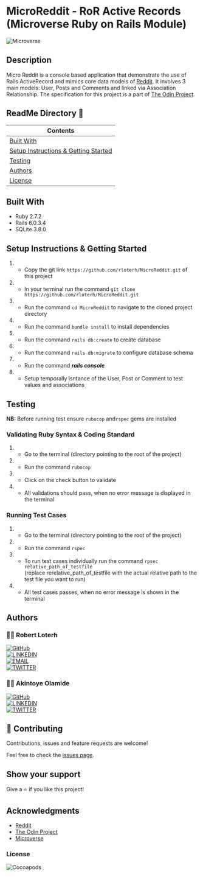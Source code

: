 # MicroReddit - RoR Active Records (Microverse Ruby on Rails Module)

![Microverse](https://img.shields.io/badge/-Microverse-007bff?style=for-the-badge)


## Description
Micro Reddit is a console based application that demonstrate the use of Rails ActiveRecord and mimics core data models of [Reddit](https://www.reddit.com). It involves 3 main models: User, Posts and Comments and linked via Association Relationship. The specification for this project is a part of [The Odin Project](https://www.theodinproject.com/).


## ReadMe Directory 📙

| Contents                  |
| ------------------------- |
| [Built With](#built-with)   |
| [Setup Instructions & Getting Started](#setup-instructions--getting-started)   |
| [Testing](#testing)   |
| [Authors](#authors)       |
| [License](#license)       |


## Built With

- Ruby 2.7.2
- Rails 6.0.3.4
- SQLite 3.8.0



## Setup Instructions & Getting Started

1. - Copy the git link `https://github.com/rloterh/MicroReddit.git` of this project
2. - In your terminal run the command `git clone https://github.com/rloterh/MicroReddit.git`
3. - Run the command `cd MicroReddit` to navigate to the cloned project directory
4. - Run the command `bundle install` to install dependencies
5. - Run the command `rails db:create` to create database
6. - Run the command `rails db:migrate` to configure database schema
7. - Run the command **_rails console_**
8. - Setup temporally isntance of the User, Post or Comment to test values and associations
  

## Testing

__NB:__ Before running test ensure `rubocop` and`rspec` gems are installed

### Validating Ruby Syntax & Coding Standard

1. - Go to the terminal (directory pointing to the root of the project)
2. - Run the command `rubocop`
3. - Click on the check button to validate
4. - All validations should pass, when no error message is displayed in the terminal 

### Running Test Cases

1. - Go to the terminal (directory pointing to the root of the project)
2. - Run the command `rspec`
3. - To run test cases individually run the command `rpsec relative_path_of_testfile`
     <br>(replace rerelative_path_of_testfile with the actual relative path to the test file you want to run)
4. - All test cases passes, when no error message is shown in the terminal



## Authors

### 👨‍💻 Robert Loterh

[![GitHub](https://img.shields.io/badge/-GitHub-000?style=for-the-badge&logo=GitHub&logoColor=white)](https://github.com/rloterh) <br>
[![LINKEDIN](https://img.shields.io/badge/-LINKEDIN-0077B5?style=for-the-badge&logo=Linkedin&logoColor=white)](https://www.linkedin.com/in/robert-loterh/) <br>
[![EMAIL](https://img.shields.io/badge/-EMAIL-D14836?style=for-the-badge&logo=Mail.Ru&logoColor=white)](mailto:rloterh@gmail.com) <br>
[![TWITTER](https://img.shields.io/badge/-TWITTER-1DA1F2?style=for-the-badge&logo=Twitter&logoColor=white)](https://twitter.com/RLoterh) <br>

### 👨‍💻 Akintoye Olamide

[![GitHub](https://img.shields.io/badge/-GitHub-000?style=for-the-badge&logo=GitHub&logoColor=white)](https://github.com/AkintoyeOlamide) <br>
[![LINKEDIN](https://img.shields.io/badge/-LINKEDIN-0077B5?style=for-the-badge&logo=Linkedin&logoColor=white)](https://www.linkedin.com/in/akintoye-olamide-baa80b1a4/) <br>
[![TWITTER](https://img.shields.io/badge/-TWITTER-1DA1F2?style=for-the-badge&logo=Twitter&logoColor=white)](https://@toshactL) <br>


## 🤝 Contributing

Contributions, issues and feature requests are welcome!

Feel free to check the [issues page](https://github.com/rloterh/MicroReddit/issues/new).


## Show your support

Give a ⭐️ if you like this project!


## Acknowledgments

- [Reddit](https://www.reddit.com)
- [The Odin Project](https://www.theodinproject.com/)
- [Microverse](https://www.microverse.org/)


### License

![Cocoapods](https://img.shields.io/cocoapods/l/AFNetworking?color=red&style=for-the-badge)
